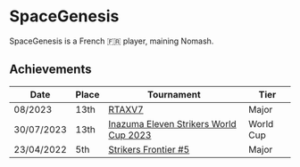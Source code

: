 # SpaceGenesis

SpaceGenesis is a French :fr: player, maining Nomash.

## Achievements

|Date|Place|Tournament|Tier|
|-|-|-|-|
| 08/2023 | 13th | [RTAXV7](../../tournaments/rtaxv/rtaxv7.md) | Major |
| 30/07/2023 | 13th | [Inazuma Eleven Strikers World Cup 2023](../../tournaments/worldcup23.md) | World Cup |
| 23/04/2022 | 5th | [Strikers Frontier #5](../../tournaments/sf/sf5.md) | Major |
